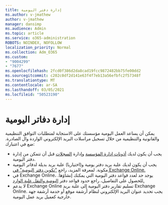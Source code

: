 ```yaml
---
title: إدارة دفتر اليومية
ms.author: v-jmathew
author: v-jmathew
manager: dansimp
ms.audience: Admin
ms.topic: article
ms.service: o365-administration
ROBOTS: NOINDEX, NOFOLLOW
localization_priority: Normal
ms.collection: Adm_O365
ms.custom:
- "9004299"
- "7677"
ms.openlocfilehash: 2fcd0f386d2da8cad19fcc9872482bb75fe00dd2
ms.sourcegitcommit: c202c0df2d141e63f4f7eb13a56efbfc2f57348f
ms.translationtype: MT
ms.contentlocale: ar-SA
ms.lasthandoff: 03/05/2021
ms.locfileid: "50523190"
---
```

# <a name="manage-journaling"></a>إدارة دفاتر اليومية

يمكن أن يساعد العمل اليومية مؤسستك على الاستجابة لمتطلبات التوافق التنظيمية والقانونية والتنظيمية من خلال تسجيل مراسلات البريد الإلكتروني الواردة وال الصادرة. ضع في اعتبارك:

* يجب أن يكون لديك [أذونات إدارة المؤسسة](https://go.microsoft.com/fwlink/?linkid=2115259) وإدارة [السجلات](https://go.microsoft.com/fwlink/?linkid=2115469) قبل أن تتمكن من إدارة دفتر اليومية.
* يجب أن يكون لديك علبة بريد دفتر يومية و(اختياريا) علبة بريد بديلة لدفاتر اليومية مكونة. لمعرفة المزيد، راجع ["تكوين دفتر اليومية" في Exchange Online.](https://go.microsoft.com/fwlink/?linkid=2115260)
* في Exchange Online، يوجد حد لعدد قواعد دفتر اليومية التي يمكنك إنشاؤها. للحصول على التفاصيل، راجع حدود قواعد دفتر [اليومية والنقل علبة الوارد.](https://go.microsoft.com/fwlink/?linkid=2115261)
* لا يدعم Exchange Online تسليم تقارير دفتر اليومية إلى علبة بريد Exchange Online. يجب تحديد عنوان البريد الإلكتروني لنظام أرشفة موقع أو خدمة أرشفة جهة خارجية كعميل بريد عمل اليومية.
